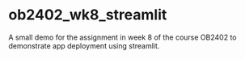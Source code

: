# ob2402_wk8_streamlit

A small demo for the assignment in week 8 of the course OB2402 to demonstrate app deployment using streamlit.
